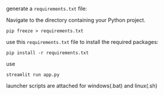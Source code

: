generate a `requirements.txt` file:

Navigate to the directory containing your Python project.
```
pip freeze > requirements.txt
```

use this `requirements.txt` file to install the required packages:
```
pip install -r requirements.txt
```

use 
```
streamlit run app.py
```

launcher scripts are attached for windows(.bat) and linux(.sh)